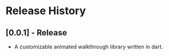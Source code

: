 # Release History

## [0.0.1] - Release

* A customizable animated walkthrough library written in dart.

